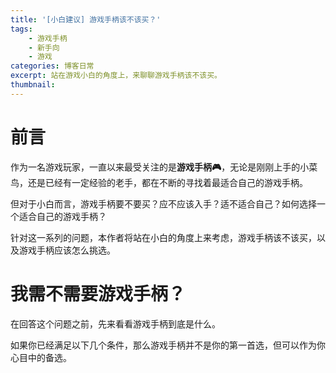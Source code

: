 ```yaml
---
title: '[小白建议] 游戏手柄该不该买？'
tags:
    - 游戏手柄
    - 新手向
    - 游戏
categories: 博客日常
excerpt: 站在游戏小白的角度上，来聊聊游戏手柄该不该买。
thumbnail:
---
```


# 前言

作为一名游戏玩家，一直以来最受关注的是**游戏手柄🎮**，无论是刚刚上手的小菜鸟，还是已经有一定经验的老手，都在不断的寻找着最适合自己的游戏手柄。

但对于小白而言，游戏手柄要不要买？应不应该入手？适不适合自己？如何选择一个适合自己的游戏手柄？

针对这一系列的问题，本作者将站在小白的角度上来考虑，游戏手柄该不该买，以及游戏手柄应该怎么挑选。

# 我需不需要游戏手柄？

在回答这个问题之前，先来看看游戏手柄到底是什么。



如果你已经满足以下几个条件，那么游戏手柄并不是你的第一首选，但可以作为你心目中的备选。